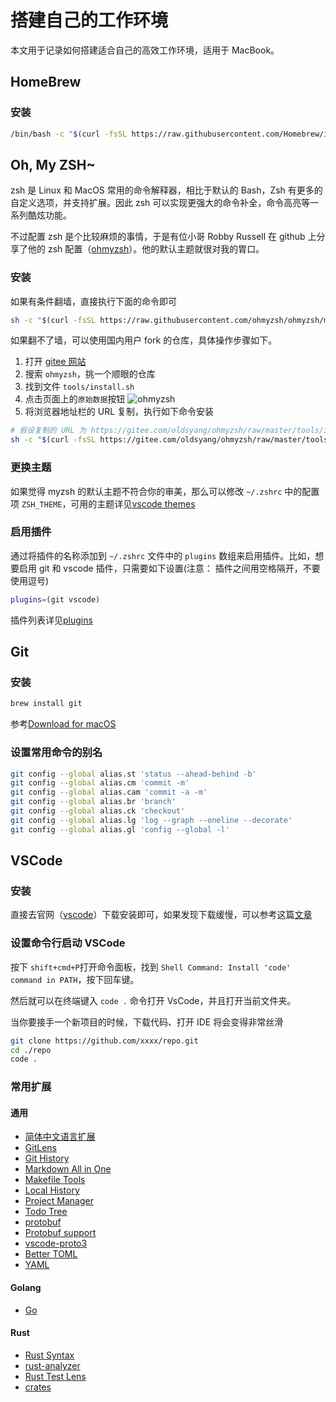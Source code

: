 # 搭建自己的工作环境


本文用于记录如何搭建适合自己的高效工作环境，适用于 MacBook。

## HomeBrew

### 安装
```bash
/bin/bash -c "$(curl -fsSL https://raw.githubusercontent.com/Homebrew/install/HEAD/install.sh)"
```

## Oh, My ZSH~

zsh 是 Linux 和 MacOS 常用的命令解释器，相比于默认的 Bash，Zsh 有更多的自定义选项，并支持扩展。因此 zsh 可以实现更强大的命令补全，命令高亮等一系列酷炫功能。

不过配置 zsh 是个比较麻烦的事情，于是有位小哥 Robby Russell 在 github 上分享了他的 zsh 配置（[ohmyzsh](https://github.com/ohmyzsh/ohmyzsh)）。他的默认主题就很对我的胃口。

### 安装

如果有条件翻墙，直接执行下面的命令即可

```bash
sh -c "$(curl -fsSL https://raw.githubusercontent.com/ohmyzsh/ohmyzsh/master/tools/install.sh)"
```

如果翻不了墙，可以使用国内用户 fork 的仓库，具体操作步骤如下。

1. 打开 [gitee 网站](https://gitee.com/explore)
2. 搜索 `ohmyzsh`，挑一个顺眼的仓库
3. 找到文件 `tools/install.sh`
4. 点击页面上的`原始数据`按钮
    ![ohmyzsh](/fufeng/images/ohmyzsh_install.png)
5. 将浏览器地址栏的 URL 复制，执行如下命令安装
```bash
# 假设复制的 URL 为 https://gitee.com/oldsyang/ohmyzsh/raw/master/tools/install.sh
sh -c "$(curl -fsSL https://gitee.com/oldsyang/ohmyzsh/raw/master/tools/install.sh)"
```

### 更换主题

如果觉得 myzsh 的默认主题不符合你的审美，那么可以修改 `~/.zshrc` 中的配置项 `ZSH_THEME`，可用的主题详见[vscode themes](https://github.com/ohmyzsh/ohmyzsh/wiki/Themes)

### 启用插件

通过将插件的名称添加到 `~/.zshrc` 文件中的 `plugins` 数组来启用插件。比如，想要启用 git 和 vscode 插件，只需要如下设置(注意： 插件之间用空格隔开，不要使用逗号)
```bash
plugins=(git vscode)
```
插件列表详见[plugins](https://github.com/ohmyzsh/ohmyzsh/wiki/Plugins)

## Git

### 安装
```bash
brew install git
```
参考[Download for macOS](https://git-scm.com/download/mac)

### 设置常用命令的别名
```bash
git config --global alias.st 'status --ahead-behind -b'
git config --global alias.cm 'commit -m'
git config --global alias.cam 'commit -a -m'
git config --global alias.br 'branch'
git config --global alias.ck 'checkout'
git config --global alias.lg 'log --graph --oneline --decorate'
git config --global alias.gl 'config --global -l'
```

## VSCode

### 安装

直接去官网（[vscode](https://code.visualstudio.com/)）下载安装即可，如果发现下载缓慢，可以参考这篇[文章](https://zhuanlan.zhihu.com/p/112215618)

### 设置命令行启动 VSCode

按下 `shift+cmd+P`打开命令面板，找到 `Shell Command: Install 'code' command in PATH`，按下回车键。

然后就可以在终端键入 `code .` 命令打开 VsCode，并且打开当前文件夹。

当你要接手一个新项目的时候，下载代码、打开 IDE 将会变得非常丝滑
```bash
git clone https://github.com/xxxx/repo.git
cd ./repo
code .
```

### 常用扩展

#### 通用
* [简体中文语言扩展](https://marketplace.visualstudio.com/items?itemName=MS-CEINTL.vscode-language-pack-zh-hans)
* [GitLens](https://marketplace.visualstudio.com/items?itemName=eamodio.gitlens)
* [Git History](https://marketplace.visualstudio.com/items?itemName=donjayamanne.githistory)
* [Markdown All in One](https://marketplace.visualstudio.com/items?itemName=yzhang.markdown-all-in-one)
* [Makefile Tools](https://marketplace.visualstudio.com/items?itemName=ms-vscode.makefile-tools)
* [Local History](https://marketplace.visualstudio.com/items?itemName=xyz.local-history)
* [Project Manager](https://marketplace.visualstudio.com/items?itemName=alefragnani.project-manager)
* [Todo Tree](https://marketplace.visualstudio.com/items?itemName=Gruntfuggly.todo-tree)
* [protobuf](https://marketplace.visualstudio.com/items?itemName=kangping.protobuf)
* [Protobuf support](https://marketplace.visualstudio.com/items?itemName=peterj.proto)
* [vscode-proto3](https://marketplace.visualstudio.com/items?itemName=zxh404.vscode-proto3)
* [Better TOML](https://marketplace.visualstudio.com/items?itemName=bungcip.better-toml)
* [YAML](https://marketplace.visualstudio.com/items?itemName=redhat.vscode-yaml)

#### Golang
* [Go](https://marketplace.visualstudio.com/items?itemName=golang.Go)

#### Rust
* [Rust Syntax](https://marketplace.visualstudio.com/items?itemName=dustypomerleau.rust-syntax)
* [rust-analyzer](https://marketplace.visualstudio.com/items?itemName=rust-lang.rust-analyzer)
* [Rust Test Lens](https://marketplace.visualstudio.com/items?itemName=hdevalke.rust-test-lens)
* [crates](https://marketplace.visualstudio.com/items?itemName=serayuzgur.crates)



